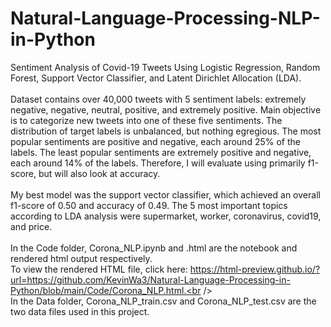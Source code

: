# Natural-Language-Processing-NLP-in-Python
Sentiment Analysis of Covid-19 Tweets Using Logistic Regression, Random Forest, Support Vector Classifier, and Latent Dirichlet Allocation (LDA).<br /> <br />
Dataset contains over 40,000 tweets with 5 sentiment labels: extremely negative, negative, neutral, positive, and extremely positive. Main objective is to categorize new tweets into one of these five sentiments. The distribution of target labels is unbalanced, but nothing egregious. The most popular sentiments are positive and negative, each around 25% of the labels. The least popular sentiments are extremely positive and negative, each around 14% of the labels. Therefore, I will evaluate using primarily f1-score, but will also look at accuracy. <br /> <br />
My best model was the support vector classifier, which achieved an overall f1-score of 0.50 and accuracy of 0.49. The 5 most important topics according to LDA analysis were supermarket, worker, coronavirus, covid19, and price. <br /> <br />
In the Code folder, Corona_NLP.ipynb and .html are the notebook and rendered html output respectively. <br />
To view the rendered HTML file, click here: https://html-preview.github.io/?url=https://github.com/KevinWa3/Natural-Language-Processing-in-Python/blob/main/Code/Corona_NLP.html.<br /><br />
In the Data folder, Corona_NLP_train.csv and Corona_NLP_test.csv are the two data files used in this project. <br />
